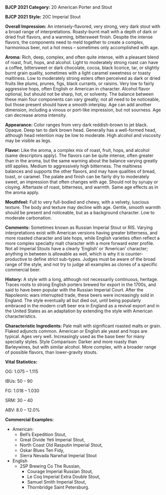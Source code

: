<b>BJCP 2021 Category:</b> 20 American Porter and Stout

<b>BJCP 2021 Style:</b> 20C Imperial Stout

<b>Overall Impression:</b> An intensely-flavored, very strong, very
dark stout with a broad range of interpretations. Roasty-burnt
malt with a depth of dark or dried fruit flavors, and a warming,
bittersweet finish. Despite the intense flavors, the components
need to meld together to create a complex, harmonious beer,
not a hot mess – sometimes only accomplished with age.

<b>Aroma:</b> Rich, deep, complex, and often quite intense, with a
pleasant blend of roast, fruit, hops, and alcohol. Light to
moderately strong roast can have a coffee, bittersweet or dark
chocolate, cocoa, black licorice, tar, or slightly burnt grain
quality, sometimes with a light caramel sweetness or toasty
maltiness. Low to moderately strong esters often perceived as
dark or dried fruits like plums, prunes, figs, black currants, or
raisins. Very low to fairly aggressive hops, often English or
American in character. Alcohol flavor optional, but should not
be sharp, hot, or solventy. The balance between these main
four components can vary greatly; not all need to be noticeable,
but those present should have a smooth interplay. Age can add
another dimension, including a vinous or port-like impression,
but not sourness. Age can decrease aroma intensity.

<b>Appearance:</b> Color ranges from very dark reddish-brown to
jet black. Opaque. Deep tan to dark brown head. Generally has
a well-formed head, although head retention may be low to
moderate. High alcohol and viscosity may be visible as legs.

<b>Flavor:</b> Like the aroma, a complex mix of roast, fruit, hops,
and alcohol (same descriptors apply). The flavors can be quite
intense, often greater than in the aroma, but the same warning
about the balance varying greatly still applies. Medium to
aggressively high bitterness. The maltiness balances and
supports the other flavors, and may have qualities of bread,
toast, or caramel. The palate and finish can be fairly dry to
moderately sweet, an impression that often changes with age.
Should not by syrupy or cloying. Aftertaste of roast, bitterness,
and warmth. Same age effects as in the aroma apply.

<b>Mouthfeel:</b> Full to very full-bodied and chewy, with a velvety,
luscious texture. The body and texture may decline with age.
Gentle, smooth warmth should be present and noticeable, but
as a background character. Low to moderate carbonation.

<b>Comments:</b> Sometimes known as Russian Imperial Stout or
RIS. Varying interpretations exist with American versions
having greater bitterness, and more roasted character and late
hops, while English varieties often reflect a more complex
specialty malt character with a more forward ester profile. Not
all Imperial Stouts have a clearly ‘English’ or ‘American’
character; anything in between is allowable as well, which is
why it is counter-productive to define strict sub-types. Judges
must be aware of the broad range of the style, and not try to
judge all examples as clones of a specific commercial beer.

<b>History:</b> A style with a long, although not necessarily
continuous, heritage. Traces roots to strong English porters
brewed for export in the 1700s, and said to have been popular
with the Russian Imperial Court. After the Napoleonic wars
interrupted trade, these beers were increasingly sold in
England. The style eventually all but died out, until being
popularly embraced in the modern craft beer era in England as
a revival export and in the United States as an adaptation by
extending the style with American characteristics.

<b>Characteristic Ingredients:</b> Pale malt with significant
roasted malts or grain. Flaked adjuncts common. American or
English ale yeast and hops are typical. Ages very well.
Increasingly used as the base beer for many specialty styles.
Style Comparison: Darker and more roasty than
Barleywines, but with similar alcohol. More complex, with a
broader range of possible flavors, than lower-gravity stouts.

<b>Vital Statistics:</b>

OG: 1.075 – 1.115

IBUs: 50 – 90

FG: 1.018 – 1.030

SRM: 30 – 40

ABV: 8.0 – 12.0%

<b>Commercial Examples:</b>
- American:
  - Bell’s Expedition Stout,
  - Great Divide Yeti Imperial Stout,
  - North Coast Old Rasputin Imperial Stout,
  - Oskar Blues Ten Fidy,
  - Sierra Nevada Narwhal Imperial Stout
- English
  - 2SP Brewing Co The Russian,
    - Courage Imperial Russian Stout,
    - Le Coq Imperial Extra Double Stout,
    - Samuel Smith Imperial Stout,
    - Thornbridge Saint Petersburg.
